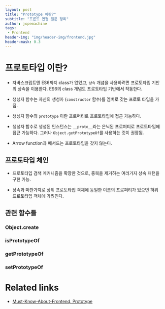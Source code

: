 ```yaml
---
layout: post
title: "Prototype 이란?"
subtitle: "프론트 면접 질문 정리"
author: jopemachine
tags: 
 - Frontend
header-img: "img/header-img/frontend.jpg"
header-mask: 0.3
---
```


# 프로토타입 이란?

- 자바스크립트엔 ES6까지 class가 없었고, `상속` 개념을 사용하려면 프로토타입 기반의 상속을 이용한다. ES6의 class 개념도 프로토타입 기반에서 작동한다.

- 생성자 함수는 자신의 생성자 (`constructor` 함수)를 멤버로 갖는 프로토 타입을 가짐.

- 생성자 함수의 `prototype` 이란 프로퍼티로 프로토타입에 접근 가능하다.

- 생성자 함수로 생성된 인스턴스는 `__proto__`라는 은닉된 프로퍼티로 프로토타입에 접근 가능하다. 그러나 `Object.getPrototypeOf`를 사용하는 것이 권장됨.

- Arrow function과 메서드는 프로토타입을 갖지 않는다.

## 프로토타입 체인

- 프로토타입 검색 메커니즘을 확장한 것으로, 중복을 제거하는 여러가지 상속 패턴을 구현 가능.

- 상속과 마찬가지로 상위 프로토타입 객체에 동일한 이름의 프로퍼티가 있으면 하위 프로토타입 객체에 가려진다.

## 관련 함수들

### Object.create

### isPrototypeOf

### getPrototypeOf

### setPrototypeOf

# Related links

- [Must-Know-About-Frontend, Prototype](https://github.com/baeharam/Must-Know-About-Frontend/blob/main/Notes/javascript/prototype.md)